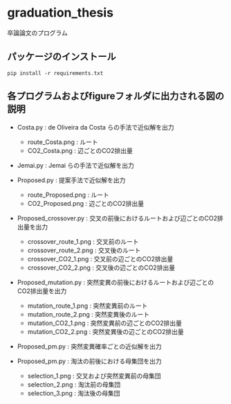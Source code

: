 # graduation_thesis

卒論論文のプログラム

## パッケージのインストール

`pip install -r requirements.txt`

## 各プログラムおよびfigureフォルダに出力される図の説明

- Costa.py : de Oliveira da Costa らの手法で近似解を出力
  - route_Costa.png : ルート
  - CO2_Costa.png : 辺ごとのCO2排出量

- Jemai.py : Jemai らの手法で近似解を出力

- Proposed.py : 提案手法で近似解を出力
  - route_Proposed.png : ルート
  - CO2_Proposed.png : 辺ごとのCO2排出量

- Proposed_crossover.py : 交叉の前後におけるルートおよび辺ごとのCO2排出量を出力
  - crossover_route_1.png : 交叉前のルート
  - crossover_route_2.png : 交叉後のルート
  - crossover_CO2_1.png : 交叉前の辺ごとのCO2排出量
  - crossover_CO2_2.png : 交叉後の辺ごとのCO2排出量

- Proposed_mutation.py : 突然変異の前後におけるルートおよび辺ごとのCO2排出量を出力
  - mutation_route_1.png : 突然変異前のルート
  - mutation_route_2.png : 突然変異後のルート
  - mutation_CO2_1.png : 突然変異前の辺ごとのCO2排出量
  - mutation_CO2_2.png : 突然変異後の辺ごとのCO2排出量

- Proposed_pm.py : 突然変異確率ごとの近似解を出力

- Proposed_pm.py : 淘汰の前後における母集団を出力
  - selection_1.png : 交叉および突然変異前の母集団
  - selection_2.png : 淘汰前の母集団
  - selection_3.png : 淘汰後の母集団
